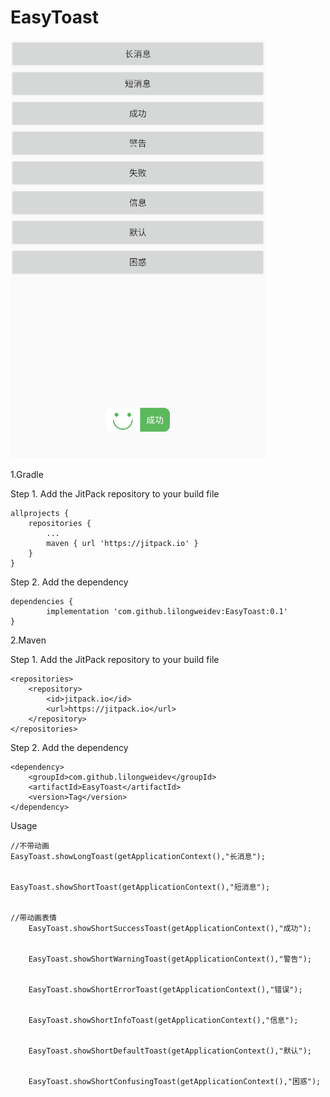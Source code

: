 # EasyToast

![Alt text](https://github.com/lilongweidev/EasyToast/raw/master/images/success.jpg)

1.Gradle


Step 1. Add the JitPack repository to your build file

	allprojects {
		repositories {
			...
			maven { url 'https://jitpack.io' }
		}
	}
  
  
Step 2. Add the dependency

	dependencies {
	        implementation 'com.github.lilongweidev:EasyToast:0.1'
	}
  
2.Maven


Step 1. Add the JitPack repository to your build file

	<repositories>
		<repository>
		    <id>jitpack.io</id>
		    <url>https://jitpack.io</url>
		</repository>
	</repositories>
  
Step 2. Add the dependency

	<dependency>
	    <groupId>com.github.lilongweidev</groupId>
	    <artifactId>EasyToast</artifactId>
	    <version>Tag</version>
	</dependency>




Usage


	//不带动画
	EasyToast.showLongToast(getApplicationContext(),"长消息");
	
	
	EasyToast.showShortToast(getApplicationContext(),"短消息");
	
	
	//带动画表情
        EasyToast.showShortSuccessToast(getApplicationContext(),"成功");
    
   	
        EasyToast.showShortWarningToast(getApplicationContext(),"警告");
    
 
        EasyToast.showShortErrorToast(getApplicationContext(),"错误");
    
  
        EasyToast.showShortInfoToast(getApplicationContext(),"信息");
    
 
        EasyToast.showShortDefaultToast(getApplicationContext(),"默认");
    

        EasyToast.showShortConfusingToast(getApplicationContext(),"困惑");
	
	
    


  

  
  
